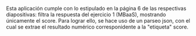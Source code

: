 Esta aplicación cumple con lo estipulado en la página 6 de las respectivas diapositivas: filtra la respuesta del ejercicio 1 (MBaaS), mostrando únicamente el score.
Para lograr ello, se hace uso de un parseo json, con el cual se extrae el resultado numérico corresponidente a la "etiqueta" score.
